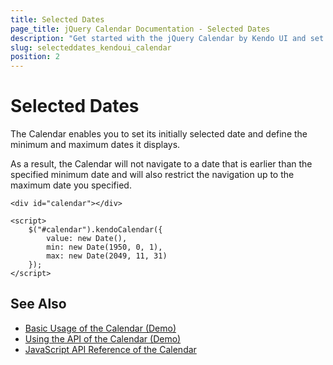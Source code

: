 ```yaml
---
title: Selected Dates
page_title: jQuery Calendar Documentation - Selected Dates
description: "Get started with the jQuery Calendar by Kendo UI and set the initially selected, the minimum, and maximum dates in the widget."
slug: selecteddates_kendoui_calendar
position: 2
---
```


# Selected Dates

The Calendar enables you to set its initially selected date and define the minimum and maximum dates it displays.

As a result, the Calendar will not navigate to a date that is earlier than the specified minimum date and will also restrict the navigation up to the maximum date you specified.

    <div id="calendar"></div>

    <script>
        $("#calendar").kendoCalendar({
            value: new Date(),
            min: new Date(1950, 0, 1),
            max: new Date(2049, 11, 31)
        });
    </script>

## See Also

* [Basic Usage of the Calendar (Demo)](https://demos.telerik.com/kendo-ui/calendar/index)
* [Using the API of the Calendar (Demo)](https://demos.telerik.com/kendo-ui/calendar/api)
* [JavaScript API Reference of the Calendar](/api/javascript/ui/calendar)
